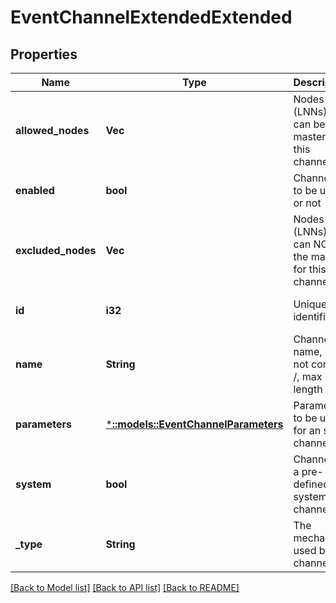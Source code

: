 # EventChannelExtendedExtended

## Properties
Name | Type | Description | Notes
------------ | ------------- | ------------- | -------------
**allowed_nodes** | **Vec<i32>** | Nodes (LNNs) that can be masters for this channel | [optional] [default to null]
**enabled** | **bool** | Channel is to be used or not | [optional] [default to null]
**excluded_nodes** | **Vec<i32>** | Nodes (LNNs) that can NOT be the masters for this channel | [optional] [default to null]
**id** | **i32** | Unique identifier. | [optional] [default to null]
**name** | **String** | Channel name,  may not contain /, max length 254. | [optional] [default to null]
**parameters** | [***::models::EventChannelParameters**](EventChannelParameters.md) | Parameters to be used for an smtp channel | [optional] [default to null]
**system** | **bool** | Channel is a pre-defined system channel | [optional] [default to null]
**_type** | **String** | The mechanism used by the channel | [optional] [default to null]

[[Back to Model list]](../README.md#documentation-for-models) [[Back to API list]](../README.md#documentation-for-api-endpoints) [[Back to README]](../README.md)


